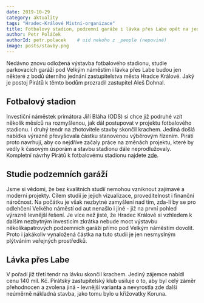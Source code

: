 ```yaml
---
date: 2019-10-29
category: aktuality
tags: "Hradec-Králové Místní-organizace"
title: Fotbalový stadion, podzemní garáže i lávka přes Labe opět na jednání zastupitelstva
author: Petr Poláček
authorId: petr.polacek    # uid nekoho z _people (nepoviné)
image: posts/stavby.png
---
```


Nedávno znovu odložená výstavba fotbalového stadionu, studie parkovacích garáží pod Velkým náměstím i lávka přes Labe budou jen některé z bodů úterního jednání zastupitelstva města Hradce Králové. Jaký je postoj Pirátů k těmto bodům prozradil zastupitel Aleš Dohnal.

## Fotbalový stadion
Investiční náměstek primátora Jiří Bláha (ODS) si chce již podruhé vzít několik měsíců na rozmyšlenou, jak dál postupovat v projektu fotbalového stadionu. I druhý tendr na zhotovitele stavby skončil krachem. Jediná došlá nabídka výrazně převyšovala částku stanovenou výběrovým řízením. Piráti proto navrhují, aby co nejdříve začaly práce na změnách projektu, které by vedly k časovým úsporám a stavbu stadionu dále neprodlužovaly. Kompletní návrhy Pirátů k fotbalovému stadionu najdete [zde](https://piratihk.cz/aktuality/pirati-nabizi-konkretni-reseni-jak-odblokovat-stavbu-stadionu/).

## Studie podzemních garáží
Jsme si vědomi, že bez kvalitních studií nemohou vzniknout zajímavé a moderní projekty. Cílem studií je jejich vizualizace, proveditelnost i finanční náročnost. Na počátku je však nezbytné zamyšlení nad tím, zda-li by se pro odlehčení Velkého náměstí od aut nenašlo i jiné - již na první pohled výrazně levnější řešení. Je více než jisté, že Hradec Králové si vzhledem k dalším nezbytným investicím zkrátka nebude moct výstavbu několikapatrových podzemních garáží přímo pod Velkým náměstím dovolit. Proto i jakákoliv vynaložená částka na tuto studii je jen nesmyslným plýtváním veřejných prostředků.

## Lávka přes Labe
V pořadí již třetí tendr na lávku skončil krachem. Jediný zájemce nabídl cenu 140 mil. Kč. Pirátský zastupitelský klub usiluje o to, aby byl celý záměr přehodnocen a zvolena jiná - levnější varianta a nevyrostla zde další neúměrně nákladná stavba, jako tomu bylo u křižovatky Koruna.
